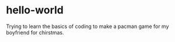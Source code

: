 # hello-world

Trying to learn the basics of coding to make a pacman game for my boyfriend for chirstmas. 

